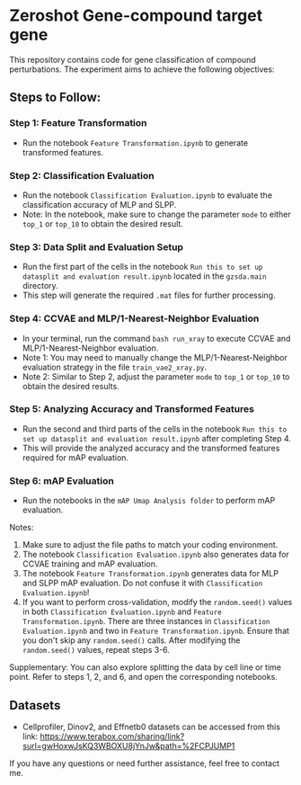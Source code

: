 # Zeroshot Gene-compound target gene

This repository contains code for gene classification of compound perturbations. The experiment aims to achieve the following objectives:

## Steps to Follow:

### Step 1: Feature Transformation
- Run the notebook `Feature Transformation.ipynb` to generate transformed features.

### Step 2: Classification Evaluation
- Run the notebook `Classification Evaluation.ipynb` to evaluate the classification accuracy of MLP and SLPP.
- Note: In the notebook, make sure to change the parameter `mode` to either `top_1` or `top_10` to obtain the desired result.

### Step 3: Data Split and Evaluation Setup
- Run the first part of the cells in the notebook `Run this to set up datasplit and evaluation result.ipynb` located in the `gzsda.main` directory.
- This step will generate the required `.mat` files for further processing.

### Step 4: CCVAE and MLP/1-Nearest-Neighbor Evaluation
- In your terminal, run the command `bash run_xray` to execute CCVAE and MLP/1-Nearest-Neighbor evaluation.
- Note 1: You may need to manually change the MLP/1-Nearest-Neighbor evaluation strategy in the file `train_vae2_xray.py`.
- Note 2: Similar to Step 2, adjust the parameter `mode` to `top_1` or `top_10` to obtain the desired results.

### Step 5: Analyzing Accuracy and Transformed Features
- Run the second and third parts of the cells in the notebook `Run this to set up datasplit and evaluation result.ipynb` after completing Step 4.
- This will provide the analyzed accuracy and the transformed features required for mAP evaluation.

### Step 6: mAP Evaluation
- Run the notebooks in the `mAP Umap Analysis folder` to perform mAP evaluation.

Notes:
1. Make sure to adjust the file paths to match your coding environment.
2. The notebook `Classification Evaluation.ipynb` also generates data for CCVAE training and mAP evaluation.
3. The notebook `Feature Transformation.ipynb` generates data for MLP and SLPP mAP evaluation. Do not confuse it with `Classification Evaluation.ipynb`!
4. If you want to perform cross-validation, modify the `random.seed()` values in both `Classification Evaluation.ipynb` and `Feature Transformation.ipynb`. There are three instances in `Classification Evaluation.ipynb` and two in `Feature Transformation.ipynb`. Ensure that you don't skip any `random.seed()` calls. After modifying the `random.seed()` values, repeat steps 3-6.

Supplementary: You can also explore splitting the data by cell line or time point. Refer to steps 1, 2, and 6, and open the corresponding notebooks.

## Datasets
- Cellprofiler, Dinov2, and Effnetb0 datasets can be accessed from this link: https://www.terabox.com/sharing/link?surl=gwHoxwJsKQ3WBOXU8jYnJw&path=%2FCPJUMP1

If you have any questions or need further assistance, feel free to contact me.
